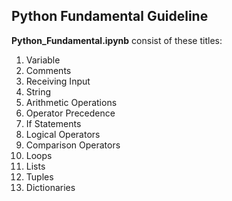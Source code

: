 ## Python Fundamental Guideline
**Python_Fundamental.ipynb** consist of these titles:<br>
<ol>
  <li>Variable</li>
  <li>Comments</li>
  <li>Receiving Input</li>
  <li>String</li>
  <li>Arithmetic Operations</li>
  <li>Operator Precedence</li>
  <li>If Statements</li>
  <li>Logical Operators</li>
  <li>Comparison Operators</li>
  <li>Loops</li>
  <li>Lists</li>
  <li>Tuples</li>
  <li>Dictionaries</li>
</ol>














